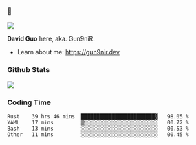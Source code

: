 ### 👋

![](https://komarev.com/ghpvc/?username=Gun9niR&label=Total+Views)

**David Guo** here, aka. Gun9niR.

- Learn about me: https://gun9nir.dev

### Github Stats

<img src="https://github-readme-stats.vercel.app/api?username=Gun9niR&count_private=true&show_icons=true&theme=vue-dark&hide_title=true">

### Coding Time

<!--START_SECTION:waka-->

```text
Rust    39 hrs 46 mins  ████████████████████████▓   98.05 %
YAML    17 mins         ▒░░░░░░░░░░░░░░░░░░░░░░░░   00.72 %
Bash    13 mins         ░░░░░░░░░░░░░░░░░░░░░░░░░   00.53 %
Other   11 mins         ░░░░░░░░░░░░░░░░░░░░░░░░░   00.45 %
```

<!--END_SECTION:waka-->
